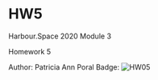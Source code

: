 # HW5

Harbour.Space 2020 Module 3

Homework 5

Author: Patricia Ann Poral
Badge: ![HW05](https://github.com/patriciaporal/HW5/workflows/HW05/badge.svg)

